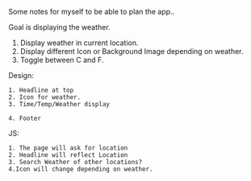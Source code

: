 Some notes for myself to be able to plan the app..


Goal is displaying the weather.

1. Display weather in current location.
2. Display different Icon or Background Image depending on weather.
3. Toggle between C and F.

Design:

    1. Headline at top
    2. Icon for weather.
    3. Time/Temp/Weather display

    4. Footer

JS:

    1. The page will ask for location
    2. Headline will reflect Location
    3. Search Weather of other locations?
    4.Icon will change depending on weather.